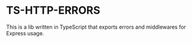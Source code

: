 # TS-HTTP-ERRORS

This is a lib written in TypeScript that exports errors and middlewares for Express usage.